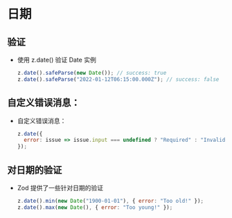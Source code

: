 # 日期

## 验证

+ 使用 z.date() 验证 Date 实例

  ```js
  z.date().safeParse(new Date()); // success: true
  z.date().safeParse("2022-01-12T06:15:00.000Z"); // success: false
  ```

## 自定义错误消息：

+ 自定义错误消息：

  ```js
  z.date({
    error: issue => issue.input === undefined ? "Required" : "Invalid date"
  });
  ```

## 对日期的验证

+ Zod 提供了一些针对日期的验证

  ```js
  z.date().min(new Date("1900-01-01"), { error: "Too old!" });
  z.date().max(new Date(), { error: "Too young!" });
  ```
